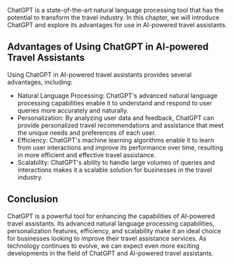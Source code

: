 

ChatGPT is a state-of-the-art natural language processing tool that has the potential to transform the travel industry. In this chapter, we will introduce ChatGPT and explore its advantages for use in AI-powered travel assistants.

Advantages of Using ChatGPT in AI-powered Travel Assistants
-----------------------------------------------------------

Using ChatGPT in AI-powered travel assistants provides several advantages, including:

* Natural Language Processing: ChatGPT's advanced natural language processing capabilities enable it to understand and respond to user queries more accurately and naturally.
* Personalization: By analyzing user data and feedback, ChatGPT can provide personalized travel recommendations and assistance that meet the unique needs and preferences of each user.
* Efficiency: ChatGPT's machine learning algorithms enable it to learn from user interactions and improve its performance over time, resulting in more efficient and effective travel assistance.
* Scalability: ChatGPT's ability to handle large volumes of queries and interactions makes it a scalable solution for businesses in the travel industry.

Conclusion
----------

ChatGPT is a powerful tool for enhancing the capabilities of AI-powered travel assistants. Its advanced natural language processing capabilities, personalization features, efficiency, and scalability make it an ideal choice for businesses looking to improve their travel assistance services. As technology continues to evolve, we can expect even more exciting developments in the field of ChatGPT and AI-powered travel assistants.
